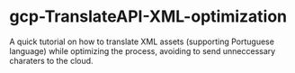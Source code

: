 # gcp-TranslateAPI-XML-optimization
A quick tutorial on how to translate XML assets (supporting Portuguese language) while optimizing the process, avoiding to send unneccessary charaters to the cloud.
